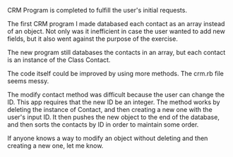 CRM Program is completed to fulfill the user's initial requests.

The first CRM program I made databased each contact as an array instead of an object. 
Not only was it inefficient in case the user wanted to add new fields, but it also went against the purpose of the exercise.

The new program still databases the contacts in an array, but each contact is an instance of the Class Contact.

The code itself could be improved by using more methods. The crm.rb file seems messy.

The modify contact method was difficult because the user can change the ID. This app requires that the new ID be an integer.
The method works by deleting the instance of Contact, and then creating a new one with the user's input ID.
It then pushes the new object to the end of the database, and then sorts the contacts by ID in order to maintain some order.

If anyone knows a way to modify an object without deleting and then creating a new one, let me know.